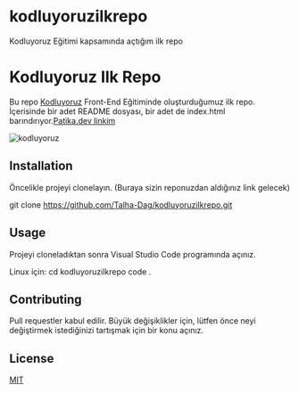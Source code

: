 # kodluyoruzilkrepo
Kodluyoruz Eğitimi kapsamında açtığım ilk repo
# Kodluyoruz Ilk Repo

Bu repo [Kodluyoruz](https://www.kodluyoruz.org/) Front-End Eğitiminde oluşturduğumuz ilk repo. İçerisinde bir adet README dosyası, bir adet de index.html barındırıyor.[Patika.dev linkim](https://app.patika.dev/talhadag)

![kodluyoruz](https://user-images.githubusercontent.com/123738520/220450863-459e314f-f51b-4444-9d40-80c856665a5a.png)


## Installation

Öncelikle projeyi clonelayın. (Buraya sizin reponuzdan aldığınız link gelecek)

git clone https://github.com/Talha-Dag/kodluyoruzilkrepo.git


## Usage

Projeyi cloneladıktan sonra Visual Studio Code programında açınız.

Linux için:
cd kodluyoruzilkrepo
code .


## Contributing
Pull requestler kabul edilir. Büyük değişiklikler için, lütfen önce neyi değiştirmek istediğinizi tartışmak için bir konu açınız.



## License
[MIT](https://choosealicense.com/licenses/mit/)
